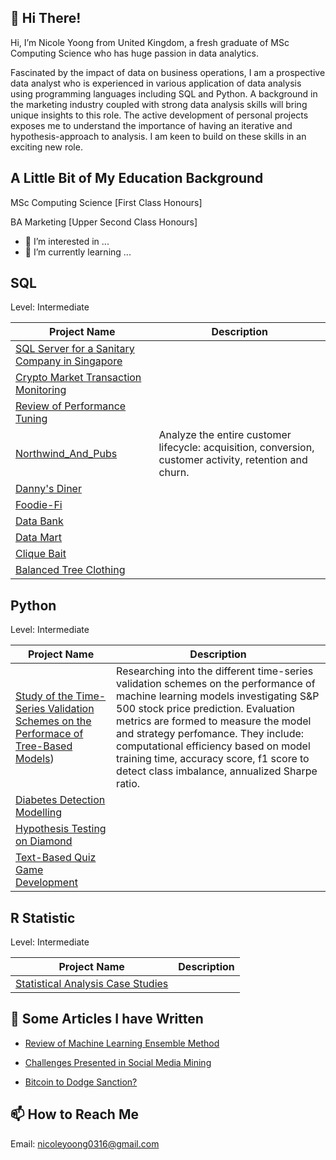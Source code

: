 ## 👋 Hi There! ##
Hi, I’m Nicole Yoong from United Kingdom, a fresh graduate of MSc Computing Science who has huge passion in data analytics. 

Fascinated by the impact of data on business operations, I am a prospective data analyst who is experienced in various application of data analysis using programming languages including SQL and Python.
A background in the marketing industry coupled with strong data analysis skills will bring unique insights to this role. 
The active development of personal projects exposes me to understand the importance of having an iterative and hypothesis-approach to analysis. 
I am keen to build on these skills in an exciting new role.

## A Little Bit of My Education Background ##
MSc Computing Science [First Class Honours] 

BA Marketing [Upper Second Class Honours] 

- 👀 I’m interested in ...
- 🌱 I’m currently learning ...

## SQL ##

Level: Intermediate

| Project Name | Description |
|---|---|
|[SQL Server for a Sanitary Company in Singapore](https://github.com/nicole-yoong/Portfolio/tree/main/Azure/Demo_Server_for_Sanitary_Company) |  |
|[Crypto Market Transaction Monitoring](https://github.com/nicole-yoong/Portfolio/tree/main/Crypto%20Market%20Transaction%20Monitoring)  |  |
|[Review of Performance Tuning](https://github.com/nicole-yoong/Portfolio/blob/main/SQL_Performance_Tuning/Review.md)  |  |
|[Northwind_And_Pubs](https://github.com/nicole-yoong/Portfolio/blob/main/SQL_Reporting/Northwind_And_Pubs/Data_Analysis_Report.md) | Analyze the entire customer lifecycle: acquisition, conversion, customer activity, retention and churn. |
|[Danny's Diner](https://github.com/nicole-yoong/Portfolio/blob/main/SQL_Reporting/Danny%E2%80%99s_Diner.md) |  |
|[Foodie-Fi](https://github.com/nicole-yoong/Portfolio/blob/main/SQL_Reporting/Foodie_Fi/Data_Analysis_Report.md) |  |
|[Data Bank](https://github.com/nicole-yoong/Portfolio/blob/main/SQL_Reporting/Data_Bank/Data_Analysis_Report.md) |  |
|[Data Mart](https://github.com/nicole-yoong/Portfolio/blob/main/SQL_Reporting/Data_Mart/Data_Analysis_Report.md) |  |
|[Clique Bait](https://github.com/nicole-yoong/Portfolio/blob/main/SQL_Reporting/Clique%20Bait/Data_Analysis_Report.md) |  |
|[Balanced Tree Clothing](https://github.com/nicole-yoong/Portfolio/blob/main/SQL_Reporting/Balanced_Tree_Clothing_Co./Data_Analysis_Report.md) |  |

## Python ##

Level: Intermediate

| Project Name | Description |
|---|---|
|[Study of the Time-Series Validation Schemes on the Performace of Tree-Based Models](https://github.com/nicole-yoong/Portfolio/tree/main/Study_of_the_Time-Series_Validation_Schemes_on_the_Performace_of_Tree-Based_Models)) | Researching into the different time-series validation schemes on the performance of machine learning models investigating S&P 500 stock price prediction. Evaluation metrics are formed to measure the model and strategy perfomance. They include: computational efficiency based on model training time, accuracy score, f1 score to detect class imbalance, annualized Sharpe ratio.  |  
|[Diabetes Detection Modelling](https://github.com/nicole-yoong/Portfolio/tree/main/Diabetes_Detection)  |  |
|[Hypothesis Testing on Diamond](https://github.com/nicole-yoong/Portfolio/tree/main/Hypothesis_Testing) |  |
|[Text-Based Quiz Game Development](https://github.com/nicole-yoong/Portfolio/tree/main/Quiz_Based_Game) |  |


## R Statistic ##

Level: Intermediate

| Project Name | Description |
|---|---|
|[Statistical Analysis Case Studies](https://github.com/nicole-yoong/Portfolio/tree/main/Statistical_Analysis) |  |  

## 👀 Some Articles I have Written ##
- [Review of Machine Learning Ensemble Method](http://nicoleyoong.com/review-of-machine-learning-ensemble-method/)

- [Challenges Presented in Social Media Mining](http://nicoleyoong.com/challenges-presented-in-social-media-mining/)

- [Bitcoin to Dodge Sanction? ](http://nicoleyoong.com/bitcoin-to-dogde-sanction/)

## 📫 How to Reach Me ##

Email: nicoleyoong0316@gmail.com

<!---
nicole-yoong/nicole-yoong is a ✨ special ✨ repository because its `README.md` (this file) appears on your GitHub profile.
You can click the Preview link to take a look at your changes.
--->
